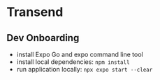# Transend

## Dev Onboarding
- install Expo Go and expo command line tool
- install local dependencies: `npm install`
- run application locally: `npx expo start --clear`